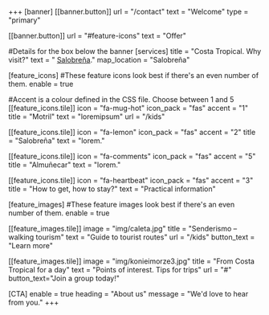 +++
[banner]
  [[banner.button]]
      url = "/contact"
      text = "Welcome"
      type = "primary"

  [[banner.button]]
      url = "#feature-icons"
      text = "Offer"

#Details for the box below the banner
[services]
  title = "Costa Tropical. Why visit?"
  text = " [Salobreña](https://www.openstreetmap.org/#map=19/36.74644/-3.58682)."
  map_location = "Salobreña"

[feature_icons]
  #These feature icons look best if there's an even number of them.
  enable = true

  #Accent is a colour defined in the CSS file. Choose between 1 and 5
  [[feature_icons.tile]]
    icon = "fa-mug-hot"
    icon_pack = "fas"
    accent = "1"
    title = "Motril"
    text = "loremipsum"
    url = "/kids"

  [[feature_icons.tile]]
    icon = "fa-lemon"
    icon_pack = "fas"
    accent = "2"
    title = "Salobreña"
    text = "lorem."

  [[feature_icons.tile]]
    icon = "fa-comments"
    icon_pack = "fas"
    accent = "5"
    title = "Almuñecar"
    text = "lorem."

  [[feature_icons.tile]]
    icon = "fa-heartbeat"
    icon_pack = "fas"
    accent = "3"
    title = "How to get, how to stay?"
    text = "Practical information"

[feature_images]
#These feature images look best if there's an even number of them.
  enable = true

  [[feature_images.tile]]
    image = "img/caleta.jpg"
    title = "Senderismo – walking tourism"
    text = "Guide to tourist routes"
    url = "/kids"
    button_text = "Learn more"

  [[feature_images.tile]]
    image = "img/konieimorze3.jpg"
    title = "From Costa Tropical for a day"
    text = "Points of interest. Tips for trips"
    url = "#"
    button_text="Join a group today!"

[CTA]
  enable = true
  heading = "About us"
  message = "We'd love to hear from you."
+++
